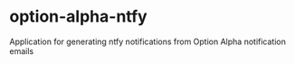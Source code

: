 # option-alpha-ntfy
Application for generating ntfy notifications from Option Alpha notification emails
